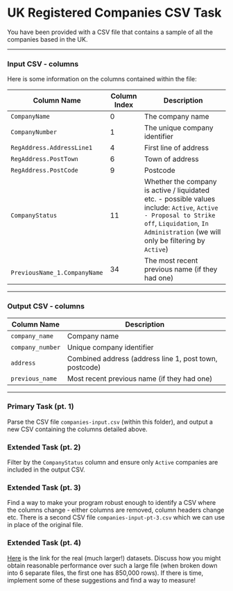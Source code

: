# UK Registered Companies CSV Task

You have been provided with a CSV file that contains a sample of all the companies based in the UK.

--------

### Input CSV - columns

Here is some information on the columns contained within the file:

| Column Name                      | Column Index | Description |
| -------------------------------- | ------------ | ----------- |
| `CompanyName`                    |            0 | The company name |
| `CompanyNumber`                  |            1 | The unique company identifier |
| `RegAddress.AddressLine1`        |            4 | First line of address |
| `RegAddress.PostTown`            |            6 | Town of address |
| `RegAddress.PostCode`            |            9 | Postcode |
| `CompanyStatus`                  |           11 | Whether the company is active / liquidated etc. - possible values include: `Active`, `Active - Proposal to Strike off`, `Liquidation`, `In Administration` (we will only be filtering by `Active`) |
| ` PreviousName_1.CompanyName`    |           34 | The most recent previous name (if they had one) |

----------

### Output CSV - columns

| Column Name      | Description  |
| ---------------- | ------------ |
| `company_name`   | Company name |
| `company_number` | Unique company identifier |
| `address`        | Combined address (address line 1, post town, postcode) |
| `previous_name`  | Most recent previous name (if they had one) |

---------

### Primary Task (pt. 1)

Parse the CSV file `companies-input.csv` (within this folder), and output a new CSV containing the columns detailed above.

### Extended Task (pt. 2)

Filter by the `CompanyStatus` column and ensure only `Active` companies are included in the output CSV.

### Extended Task (pt. 3)

Find a way to make your program robust enough to identify a CSV where the columns change - either columns are removed, column headers change etc. There is a second CSV file `companies-input-pt-3.csv` which we can use in place of the original file.

### Extended Task (pt. 4)

[Here](http://download.companieshouse.gov.uk/en_output.html) is the link for the real (much larger!) datasets. Discuss how you might obtain reasonable performance over such a large file (when broken down into 6 separate files, the first one has 850,000 rows). If there is time, implement some of these suggestions and find a way to measure!
